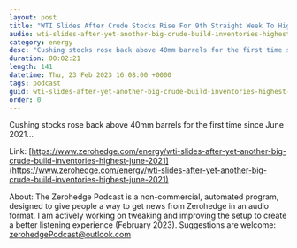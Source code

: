 ```yaml
---
layout: post
title: "WTI Slides After Crude Stocks Rise For 9th Straight Week To Highest Since June 2021"
audio: wti-slides-after-yet-another-big-crude-build-inventories-highest-june-2021-0
category: energy
desc: "Cushing stocks rose back above 40mm barrels for the first time since June 2021..."
duration: 00:02:21
length: 141
datetime: Thu, 23 Feb 2023 16:08:00 +0000
tags: podcast
guid: wti-slides-after-yet-another-big-crude-build-inventories-highest-june-2021-0
order: 0
---
```

Cushing stocks rose back above 40mm barrels for the first time since June 2021...

Link: [https://www.zerohedge.com/energy/wti-slides-after-yet-another-big-crude-build-inventories-highest-june-2021](https://www.zerohedge.com/energy/wti-slides-after-yet-another-big-crude-build-inventories-highest-june-2021)

About: The Zerohedge Podcast is a non-commercial, automated program, designed to give people a way to get news from Zerohedge in an audio format.  I am actively working on tweaking and improving the setup to create a better listening experience (February 2023).  Suggestions are welcome: [zerohedgePodcast@outlook.com](mailto:zerohedgePodcast@outlook.com)